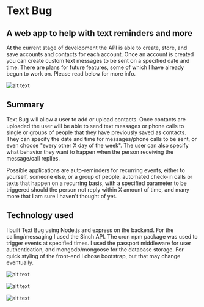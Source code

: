# Text Bug
## A web app to help with text reminders and more
At the current stage of development the API is able to create, store, and save accounts and contacts for each account.
Once an account is created you can create custom text messages to be sent on a specified date and time.
There are plans for future features, some of which I have already begun to work on.
Please read below for more info.

![alt text](http://i.imgur.com/iHlZ8ZD.png "Landing Page")

## Summary
Text Bug will allow a user to add or upload contacts. Once contacts are uploaded the user will be able to
send text messages or phone calls to single or groups of people that they have previously saved as contacts.
They can specify the date and time for messages/phone calls to be sent, or even choose
"every other X day of the week". The user can also specify what behavior they want to happen
when the person receiving the message/call replies.

Possible applications are auto-reminders for recurring events, either to yourself, someone else, or a group of people,
automated check-in calls or texts that happen on a recurring basis, with a specified parameter to be triggered
should the person not reply within X amount of time, and many more that I am sure I haven't thought of yet.

## Technology used
I built Text Bug using Node.js and express on the backend.
For the calling/messaging I used the Sinch API.
The cron npm package was used to trigger events at specified times.
I used the passport middleware for user authentication, and mongodb/mongoose for the database storage.
For quick styling of the front-end I chose bootstrap, but that may change eventually.

![alt text](http://i.imgur.com/FU6N8OT.png "Account Panel")

![alt text](http://i.imgur.com/AHuJwlY.png "Contact Page")

![alt text](http://i.imgur.com/nCB8zTV.png "New Message Panel")
